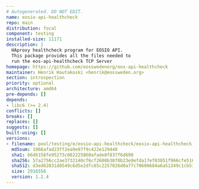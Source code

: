```yaml
---
# Autogenerated. DO NOT EDIT.
name: eosio-api-healthcheck
repo: main
distribution: focal
component: testing
installed-size: 11171
description: |
  HAproxy healthcheck program for EOSIO API.
  This package provides all the files needed to
  run the eos-api-healthcheck TCP Server
homepage: https://github.com/eosswedenorg/eos-api-healthcheck
maintainer: Henrik Hautakoski <henrik@eossweden.org>
section: introspection
priority: optional
architecture: amd64
pre-depends: []
depends:
- libc6 (>= 2.4)
conflicts: []
breaks: []
replaces: []
suggests: []
built-using: []
versions:
- filename: pool/testing/e/eosio-api-healthcheck/eosio-api-healthcheck_1.2.4_amd64.deb
  md5sum: 1066afad23ff2ea9e97f9c422e129440
  sha1: b6d6158fe95273c082225860afade8f837f6d690
  sha256: 57a2756cc2ae3732140cf6cf2600b38f0b23e9efda17ef03851f966cfe516a10
  sha512: d3ed62831d8549c6d5e2dfc65c2257026d0a77c70600684a6a51349c1cb511ea7b27747335a8dce220cadf1c7b7b6a43f52ca15d5e7057dfcdd57a8457bd271c
  size: 2916556
  version: 1.2.4
---
```

